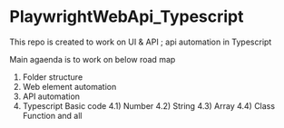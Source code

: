 # PlaywrightWebApi_Typescript
This repo is created to work on UI & API ; api automation in Typescript

Main agaenda is to work on below road map
1) Folder structure
2) Web element automation
3) API automation
4) Typescript Basic code
   4.1) Number
   4.2) String
   4.3) Array
   4.4) Class Function and all
   
